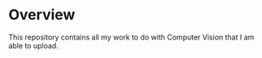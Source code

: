 # Overview

This repository contains all my work to do with Computer Vision that I am able to upload.
